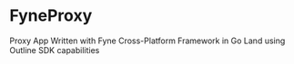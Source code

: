 # FyneProxy
Proxy App Written with Fyne Cross-Platform Framework in Go Land using Outline SDK capabilities
